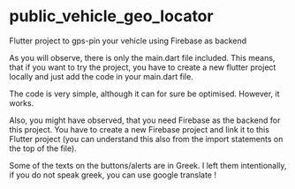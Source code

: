 # public_vehicle_geo_locator

Flutter project to gps-pin your vehicle using Firebase as backend

As you will observe, there is only the main.dart file included. This means, that if you want to try the project, you have to create a new flutter project locally and just add the code in your main.dart file.

The code is very simple, although it can for sure be optimised. However, it works.

Also, you might have observed, that you need Firebase as the backend for this project.
You have to create a new Firebase project and link it to this Flutter project (you can understand this also from the import statements on the top of the file).

Some of the texts on the buttons/alerts are in Greek. I left them intentionally, if you do not speak greek, you can use google translate !

